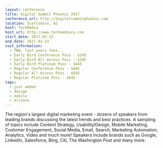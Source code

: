 ```yaml
---
layout: conference
title: Digital Summit Phoenix 2017
conference_url: http://digitalsummitphoenix.com
location: Scottsdale, AZ
host: TechMedia
host_url: http://www.techmediaco.com
start_date: 2017-02-22
end_date: 2017-02-23
cost_information:
  - TBD, last years fees...
  - Early Bird Conference Pass - $245
  - Early Bird All Access Pass - $345
  - Early Bird Platinum Pass - $445
  - Regular Conference Pass - $445
  - Regular All Access Pass - $545
  - Regular Platinum Pass - $645
tags:
  - just added
  - design
  - mobile
  - arizona
---
```


The region's largest digital marketing event - dozens of speakers from leading brands discussing the latest trends and best practices. A sampling of topics include Content Strategy, Usability/Design, Mobile Marketing, Customer Engagement, Social Media, Email, Search, Marketing Automation, Analytics, Video and much more! Speakers include brands such as Google, LinkedIn, Salesforce, Bing, Citi, The Washington Post and many more.
